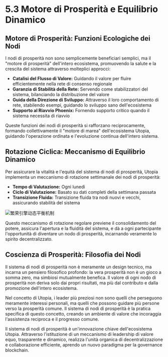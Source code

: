 # 5.3 Motore di Prosperità e Equilibrio Dinamico

## Motore di Prosperità: Funzioni Ecologiche dei Nodi

I nodi di prosperità non sono semplicemente beneficiari semplici, ma il "motore di prosperità" dell'intero ecosistema, promuovendo la salute e la crescita del sistema attraverso molteplici approcci:

* **Catalisi del Flusso di Valore:** Guidando il valore per fluire efficientemente nella rete di consenso regionale
* **Garanzia di Stabilità della Rete:** Servendo come stabilizzatori del sistema, bilanciando la distribuzione del valore
* **Guida della Direzione di Sviluppo:** Attraverso il loro comportamento di rete, stabilendo esempi, guidando lo sviluppo sano dell'ecosistema
* **Supporto al Riavvio Phoenix:** Fornendo supporto critico quando il sistema necessita di riavvio

Queste funzioni dei nodi di prosperità si rafforzano reciprocamente, formando collettivamente il "motore di marea" dell'ecosistema Utopia, guidando l'operazione ordinata e l'evoluzione continua dell'intero sistema.

## Rotazione Ciclica: Meccanismo di Equilibrio Dinamico

Per assicurare la vitalità e l'equità del sistema di nodi di prosperità, Utopia implementa un meccanismo di rotazione settimanale dei nodi di prosperità:

* **Tempo di Valutazione:** Ogni lunedì
* **Ciclo di Valutazione:** Basato su dati completi della settimana passata
* **Transizione Fluida:** Transizione fluida tra nodi nuovi e vecchi, assicurando stabilità del sistema

![繁荣引擎动态平衡机制](/images/图14.svg)

Questo meccanismo di rotazione regolare previene il consolidamento del potere, assicura l'apertura e la fluidità del sistema, e dà a ogni partecipante l'opportunità di diventare un nodo di prosperità, incarnando veramente lo spirito decentralizzato.

## Coscienza di Prosperità: Filosofia dei Nodi

Il sistema di nodi di prosperità non è meramente un design tecnico, ma incarna un pensiero filosofico profondo: la vera prosperità non è un gioco a somma zero, ma simbiosi mutualmente benefica. Il valore di ogni nodo di prosperità non deriva solo dai propri risultati, ma più dal contributo e dalla promozione dell'intero ecosistema.

Nel concetto di Utopia, i leader più preziosi non sono quelli che perseguono meramente interessi personali, ma quelli che possono guidare più persone verso la prosperità comune. Il sistema di nodi di prosperità è la pratica specifica di questo concetto, creando un ambiente di valore che incoraggia l'assistenza reciproca e il progresso comune.

Il sistema di nodi di prosperità è un'innovazione chiave dell'ecosistema Utopia. Attraverso l'istituzione di un meccanismo di leadership di valore equo, trasparente e dinamico, realizza l'unità organica di decentralizzazione e collaborazione efficiente, aprendo un nuovo paradigma per la governance blockchain.